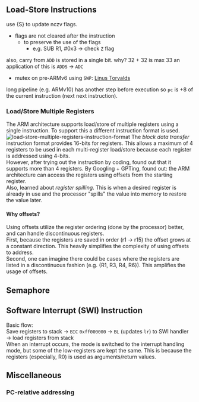 
## Load-Store Instructions

use {S} to update nczv flags.
* flags are not cleared after the instruction
  * to preserve the use of the flags
    * e.g. SUB R1, #0x3 -> check `Z` flag

also, carry from `ADD` is stored in a single bit. why? 32 + 32 is max 33
an application of this is `ADDS` -> `ADC`

* mutex on pre-ARMv6 using `SWP`: [Linus Torvalds](https://lore.kernel.org/all/Pine.LNX.4.64.0512172150260.26663@localhost.localdomain/)

long pipeline (e.g. ARMv10) has another step before execution so `pc` is +8 of the current instruction (next next instruction).

### Load/Store Multiple Registers
The ARM architecture supports load/store of multiple registers using a single instruction. To support this a different instruction format is used.<br>
![load-store-multiple-registers-instruction-format](https://github.com/young170/2024-1-MA/blob/main/assets/images/load-store-multiple-registers-instruction-format.png)
The *block data transfer* instruction format provides 16-bits for registers. This allows a maximum of 4 registers to be used in each multi-register load/store because each register is addressed using 4-bits.<br>
However, after trying out the instruction by coding, found out that it supports more than 4 registers. By Googling + GPTing, found out: the ARM architecture can access the registers using offsets from the starting register.<br>
Also, learned about *register spilling*. This is when a desired register is already in use and the processor "spills" the value into memory to restore the value later.<br>

#### Why offsets?
Using offsets utilize the register ordering (done by the processor) better, and can handle discontinuous registers.<br>
First, because the registers are saved in order (r1 -> r15) the offset grows at a constant direction. This heavily simplifies the complexity of using offsets to address.<br>
Second, one can imagine there could be cases where the registers are listed in a discontinuous fashion (e.g. {R1, R3, R4, R6}). This amplifies the usage of offsets.<br>

## Semaphore

## Software Interrupt (SWI) Instruction
Basic flow:<br>
Save registers to stack $\rightarrow$ `BIC` `0xff000000` $\rightarrow$ `BL` (updates `lr`) to SWI handler $\rightarrow$ load registers from stack<br>
When an interrupt occurs, the mode is switched to the interrupt handling mode, but some of the low-registers are kept the same. This is because the registers (especially, R0) is used as arguments/return values.<br>

## Miscellaneous
### PC-relative addressing
